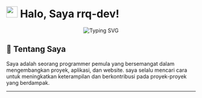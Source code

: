 # <img src="https://media.giphy.com/media/hvRJCLFzcasrR4ia7z/giphy.gif" width="30px"> Halo, Saya rrq-dev!

<div align="center">
  <img src="https://readme-typing-svg.herokuapp.com?font=Fira+Code&pause=1000&color=2986cc&width=435&lines=Developer+Passionate;Always+Learning;Problem+Solver" alt="Typing SVG" />
</div>

## 🚀 Tentang Saya
Saya adalah seorang programmer pemula yang bersemangat dalam mengembangkan proyek, aplikasi, dan website. saya selalu mencari cara untuk meningkatkan keterampilan dan berkontribusi pada proyek-proyek yang berdampak.






---

